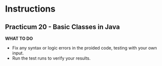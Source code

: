 # Instructions
## Practicum 20 - Basic Classes in Java

**WHAT TO DO**<br>
- Fix any syntax or logic errors in the proided code, testing with your own input.
- Run the test runs to verify your results.
